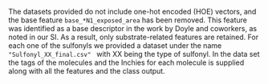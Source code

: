 The datasets provided do not include one-hot encoded (HOE) vectors, and the base feature ```base_*N1_exposed_area``` has been removed. 
This feature was identified as a base descriptor in the work by Doyle and coworkers, as noted in our SI. 
As a result, only substrate-related features are retained.
For each one of the sulfonyls we provided a dataset under the name  ```"Sulfonyl_XX_final.csv" ``` with XX being the type of sulfonyl. 
In the data set the tags of the molecules and the Inchies for each molecule is supplied along with all the features and the class output.

